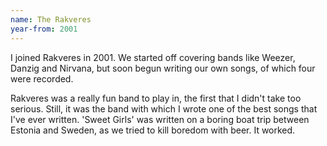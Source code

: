 ```yaml
---
name: The Rakveres
year-from: 2001
---
```


I joined Rakveres in 2001. We started off covering bands like Weezer, Danzig and Nirvana, but soon begun writing our own songs, of which four were recorded.

Rakveres was a really fun band to play in, the first that I didn't take too serious. Still, it was the band with which I wrote one of the best songs that I've ever written. 'Sweet Girls' was written on a boring boat trip between Estonia and Sweden, as we tried to kill boredom with beer. It worked.